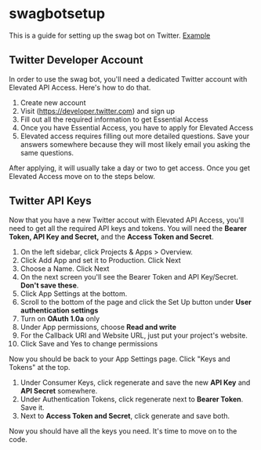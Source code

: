 # swagbotsetup
This is a guide for setting up the swag bot on Twitter. [Example](https://twitter.com/sealswagbot)
## Twitter Developer Account
In order to use the swag bot, you'll need a dedicated Twitter account with Elevated API Access. Here's how to do that.
1. Create new account
2. Visit (https://developer.twitter.com) and sign up
3. Fill out all the required information to get Essential Access
4. Once you have Essential Access, you have to apply for Elevated Access
5. Elevated access requires filling out more detailed questions. Save your answers somewhere because they will most likely email you asking the same questions.

After applying, it will usually take a day or two to get access. Once you get Elevated Access move on to the steps below.
## Twitter API Keys
Now that you have a new Twitter accout with Elevated API Access, you'll need to get all the required API keys and tokens.
You will need the **Bearer Token, API Key and Secret,** and the **Access Token and Secret**.
1. On the left sidebar, click Projects & Apps > Overview.
2. Click Add App and set it to Production. Click Next
3. Choose a Name. Click Next
4. On the next screen you'll see the Bearer Token and API Key/Secret. **Don't save these**.
5. Click App Settings at the bottom.
6. Scroll to the bottom of the page and click the Set Up button under **User authentication settings**  
7. Turn on **OAuth 1.0a** only
8. Under App permissions, choose **Read and write**
9. For the Callback URI and Website URL, just put your project's website.
10. Click Save and Yes to change permissions

Now you should be back to your App Settings page. Click "Keys and Tokens" at the top.
1. Under Consumer Keys, click regenerate and save the new **API Key** and **API Secret** somewhere.
2. Under Authentication Tokens, click regenerate next to **Bearer Token**. Save it.
3. Next to **Access Token and Secret**, click generate and save both.

Now you should have all the keys you need. It's time to move on to the code.


